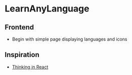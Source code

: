 # LearnAnyLanguage

## Frontend
- Begin with simple page displaying languages and icons



## Inspiration
- [Thinking in React](https://reactjs.org/docs/thinking-in-react.html)
